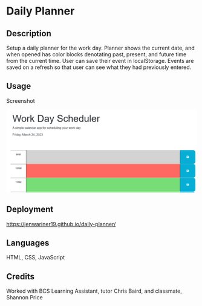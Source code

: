 # Daily Planner

## Description

Setup a daily planner for the work day. Planner shows the current date, and when opened has color blocks denotating past, present, and future time from the current time. User can save their event in localStorage. Events are saved on a refresh so that user can see what they had previously entered.

## Usage

Screenshot

![alt text](./assets/images/screenshot.png)

## Deployment

https://jenwariner19.github.io/daily-planner/

## Languages

HTML, CSS, JavaScript

## Credits

Worked with BCS Learning Assistant, tutor Chris Baird, and classmate, Shannon Price

